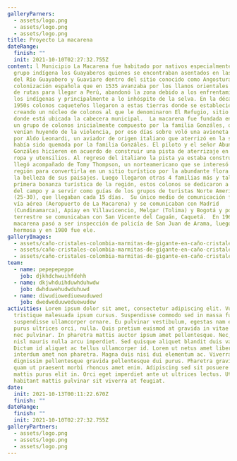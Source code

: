 ```yaml
---
galleryParners:
  - assets/logo.png
  - assets/logo.png
  - assets/logo.png
title: Proyecto La macarena
dateRange:
  finish: ""
  init: 2021-10-10T02:27:32.755Z
content: l Municipio La Macarena fue habitado por nativos especialmente del
  grupo indígena los Guayaberos quienes se encontraban asentados en las márgenes
  del Río Guayabero y Guaviare dentro del sitio conocido como Angosturas I. La
  colonización española que en 1535 avanzaba por los llanos orientales en busca
  de rutas para llegar a Perú, abandonó la zona debido a los enfrentamientos con
  los indígenas y principalmente a lo inhóspito de la selva. En la década de los
  1950s colonos caqueteños llegaron a estas tierras donde se establecieron,
  creando un núcleo de colonos al que le denominaron El Refugio, sitio actual
  donde está ubicada la cabecera municipal.  La macarena fue fundada en 1954 por
  un grupo de colonos inicialmente compuesto por la familia Gonzáles, quienes
  venían huyendo de la violencia, por eso días sobre voló una avioneta piloteada
  por Aldo Leonardi, un aviador de origen italiano que aterrizó en la sabana que
  había sido quemada por la familia Gonzáles. El piloto y el señor Abundio
  Gonzáles hicieren en acuerdo de construir una pista de aterrizaje en cambio de
  ropa y utensilios. Al regreso del italiano la pista ya estaba construida y
  llegó acompañado de Tomy Thompson, un norteamericano que se interesó por la
  región para convertirla en un sitio turístico por la abundante flora y fauna y
  la belleza de sus paisajes. Luego llegaron otras 4 familias más y tal vez la
  primera bonanza turística de la región, estos colonos se dedicaron a labores
  del campo y a servir como guías de los grupos de turistas Norte Americanos
  (25-30), que llegaban cada 15 días.  Su único medio de comunicación fue por
  vía aérea (Aeropuerto de La Macarena) y se comunicaban con Madrid
  (Cundinamarca), Apiay en Villavicencio, Melgar (Tolima) y Bogotá y por vía
  terrestre se comunicaban con San Vicente del Caguán, Caquetá.  En 1960 la
  macarena pasó a ser inspección de policía de San Juan de Arama, luego de vista
  hermosa y en 1980 fue ele.
galleryImages:
  - assets/caño-cristales-colombia-marmitas-de-gigante-en-caño-cristales-foto-mario-carvajal.jpg
  - assets/caño-cristales-colombia-marmitas-de-gigante-en-caño-cristales-foto-mario-carvajal.jpg
  - assets/caño-cristales-colombia-marmitas-de-gigante-en-caño-cristales-foto-mario-carvajal.jpg
team:
  - name: pepepepeppe
    job: djkhdchwuihfdehh
  - name: dkjwhduihduwhduhwdw
    job: dwhduwehudwduhuwd
  - name: diwudiowediuewuduwed
    job: dwedweduuweduewudew
activities: Lorem ipsum dolor sit amet, consectetur adipiscing elit. Vulputate
  tristique malesuada ipsum cursus. Suspendisse commodo sed in massa fusce
  suspendisse ullamcorper ornare. Eu pulvinar vestibulum, egestas nam eu. Lacus,
  purus ultrices orci, nulla. Quis pretium euismod at gravida in vitae euismod
  nec pulvinar. In pharetra mattis auctor ipsum amet pellentesque. Nec, urna,
  nisl mauris nulla arcu imperdiet. Sed quisque aliquet blandit duis varius sed.
  Dictum id aliquet ac tellus ullamcorper id. Lorem ut netus amet libero
  interdum amet non pharetra. Magna duis nisi dui elementum ac. Viverra lorem
  dignissim pellentesque gravida pellentesque dui purus. Pharetra gravida ornare
  quam ut praesent morbi rhoncus amet enim. Adipiscing sed sit posuere magna
  mattis purus elit in. Orci eget imperdiet ante ut ultrices lectus. Ut sodales
  habitant mattis pulvinar sit viverra at feugiat.
date:
  init: 2021-10-13T00:11:22.670Z
  finish: ""
dateRange:
  finish: ""
  init: 2021-10-10T02:27:32.755Z
galleryPartners:
  - assets/logo.png
  - assets/logo.png
  - assets/logo.png
---
```

